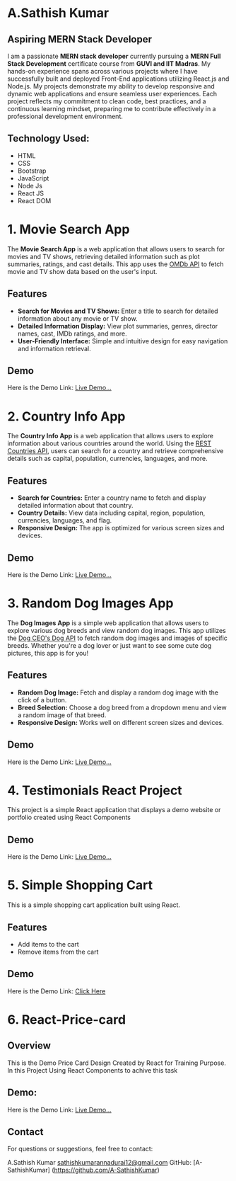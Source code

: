 # A.Sathish Kumar
## Aspiring MERN Stack Developer

I am a passionate **MERN stack developer** currently pursuing a **MERN Full Stack Development** certificate course from **GUVI and IIT Madras**. My hands-on experience spans across various projects where I have successfully built and deployed Front-End applications utilizing React.js and Node.js. My projects demonstrate my ability to develop responsive and dynamic web applications and ensure seamless user experiences. Each project reflects my commitment to clean code, best practices, and a continuous learning mindset, preparing me to contribute effectively in a professional development environment.

## Technology Used:
- HTML
- CSS
- Bootstrap
- JavaScript
- Node Js
- React JS
- React DOM

# 1. Movie Search App

The **Movie Search App** is a web application that allows users to search for movies and TV shows, retrieving detailed information such as plot summaries, ratings, and cast details. This app uses the [OMDb API](http://www.omdbapi.com/) to fetch movie and TV show data based on the user's input.

## Features

- **Search for Movies and TV Shows:** Enter a title to search for detailed information about any movie or TV show.
- **Detailed Information Display:** View plot summaries, genres, director names, cast, IMDb ratings, and more.
- **User-Friendly Interface:** Simple and intuitive design for easy navigation and information retrieval.

## Demo

Here is the Demo Link: [Live Demo...](https://getmoviedetailsapp.netlify.app/)


# 2. Country Info App

The **Country Info App** is a web application that allows users to explore information about various countries around the world. Using the [REST Countries API](https://restcountries.com/), users can search for a country and retrieve comprehensive details such as capital, population, currencies, languages, and more.

## Features

- **Search for Countries:** Enter a country name to fetch and display detailed information about that country.
- **Country Details:** View data including capital, region, population, currencies, languages, and flag.
- **Responsive Design:** The app is optimized for various screen sizes and devices.

## Demo

Here is the Demo Link: [Live Demo...](https://getcountriesdetails.netlify.app/)

# 3. Random Dog Images App

The **Dog Images App** is a simple web application that allows users to explore various dog breeds and view random dog images. This app utilizes the [Dog CEO's Dog API](https://dog.ceo/dog-api/) to fetch random dog images and images of specific breeds. Whether you're a dog lover or just want to see some cute dog pictures, this app is for you!

## Features

- **Random Dog Image:** Fetch and display a random dog image with the click of a button.
- **Breed Selection:** Choose a dog breed from a dropdown menu and view a random image of that breed.
- **Responsive Design:** Works well on different screen sizes and devices.

## Demo

Here is the Demo Link: [Live Demo...](https://random-dog-images-app.netlify.app/)

# 4. Testimonials React Project

This project is a simple React application that displays a demo website or portfolio created using React Components

## Demo
Here is the Demo Link: [Live Demo...](https://react-components-pro.netlify.app/)

# 5. Simple Shopping Cart
This is a simple shopping cart application built using React.

## Features
- Add items to the cart
- Remove items from the cart
## Demo
Here is the Demo Link: [Click Here](https://react-shopping-cart-nu-liart.vercel.app/)

# 6. React-Price-card
## Overview
This is the Demo Price Card Design Created by React for Training Purpose.
In this Project Using React Components to achive this task

## Demo:
Here is the Demo Link: [Live Demo...](https://react-prices-card.netlify.app/)



## Contact
For questions or suggestions, feel free to contact:

A.Sathish Kumar [sathishkumarannadurai12@gmail.com](mailto:sathishkumarannadurai12gmail.com)
GitHub: [A-SathishKumar] (https://github.com/A-SathishKumar)
